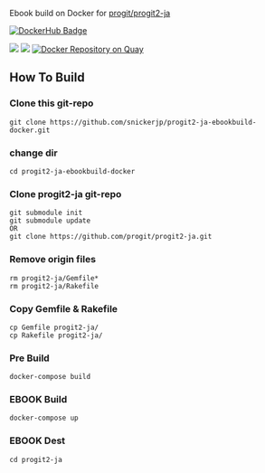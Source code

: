 Ebook build on Docker for [progit/progit2-ja](https://github.com/progit/progit2-ja) 

[![DockerHub Badge](http://dockeri.co/image/snickerjp/progit2-ja-ebookbuild)](https://hub.docker.com/r/snickerjp/progit2-ja-ebookbuild/)

[![](https://images.microbadger.com/badges/version/snickerjp/progit2-ja-ebookbuild.svg)](https://microbadger.com/images/snickerjp/progit2-ja-ebookbuild "Get your own version badge on microbadger.com")
[![](https://images.microbadger.com/badges/image/snickerjp/progit2-ja-ebookbuild.svg)](https://microbadger.com/images/snickerjp/progit2-ja-ebookbuild "Get your own image badge on microbadger.com")
[![Docker Repository on Quay](https://quay.io/repository/snickerjp/progit2-ja-ebookbuild/status "Docker Repository on Quay")](https://quay.io/repository/snickerjp/progit2-ja-ebookbuild)

## How To Build

### Clone this git-repo

```
git clone https://github.com/snickerjp/progit2-ja-ebookbuild-docker.git
```

### change dir

```
cd progit2-ja-ebookbuild-docker
```

### Clone progit2-ja git-repo

```
git submodule init
git submodule update
OR
git clone https://github.com/progit/progit2-ja.git
```

### Remove origin files

```
rm progit2-ja/Gemfile*
rm progit2-ja/Rakefile
```

### Copy Gemfile & Rakefile

```
cp Gemfile progit2-ja/
cp Rakefile progit2-ja/
```

### Pre Build

```
docker-compose build
```

### EBOOK Build 

```
docker-compose up
```

### EBOOK Dest

```
cd progit2-ja
```

